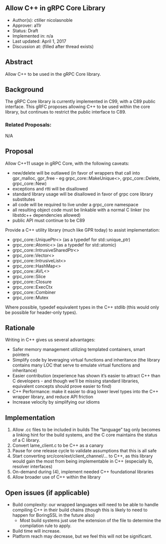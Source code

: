 Allow C++ in gRPC Core Library
----
* Author(s): ctiller nicolasnoble
* Approver: a11r
* Status: Draft
* Implemented in: n/a
* Last updated: April 1, 2017
* Discussion at: <google group thread> (filled after thread exists)

## Abstract

Allow C++ to be used in the gRPC Core library.

## Background

The gRPC Core library is currently implemented in C99, with a C89 public
interface. This gRFC proposes allowing C++ to be used within the core library,
but continues to restrict the public interface to C89.

### Related Proposals:

N/A

## Proposal

Allow C++11 usage in gRPC Core, with the following caveats:
- new/delete will be outlawed (in favor of wrappers that call into gpr_malloc,
  gpr_free - eg grpc_core::MakeUnique<>, grpc_core::Delete, grpc_core::New)
- exceptions and rtti will be disallowed
- standard library usage will be disallowed in favor of grpc core library
  substitutes
- all code will be required to live under a grpc_core namespace
- all resulting object code must be linkable with a normal C linker (no
  libstdc++ dependencies allowed)
- public API must continue to be C89

Provide a C++ utility library (much like GPR today) to assist implementation:
- grpc_core::UniquePtr<> (as a typedef for std::unique_ptr)
- grpc_core::Atomic<> (as a typedef for std::atomic)
- grpc_core::IntrusiveSharedPtr<>
- grpc_core::Vector<>
- grpc_core::IntrusiveList<>
- grpc_core::HashMap<>
- grpc_core::AVL<>
- grpc_core::Slice
- grpc_core::Closure
- grpc_core::ExecCtx
- grpc_core::Combiner
- grpc_core::Mutex

Where possible, typedef equivalent types in the C++ stdlib (this would only be
possible for header-only types).

## Rationale

Writing in C++ gives us several advantages:
- Safer memory management utilizing templated containers, smart pointers
- Simplify code by leveraging virtual functions and inheritance (the library
  contains many LOC that serve to emulate virtual functions and inheritance)
- Easier contribution (experience has shown it’s easier to attract C++ than C
  developers - and though we’ll be missing standard libraries, equivalent concepts
  should prove easier to find)
- C++ Performance: make it easier to drag lower level types into the C++ wrapper
  library, and reduce API friction
- Increase velocity by simplifying our idioms

## Implementation

1. Allow .cc files to be included in builds
   The “language” tag only becomes a linking hint for the build systems, and the C
   core maintains the status of a C library.
2. Convert lame_client.c to be C++ as a canary
3. Pause for one release cycle to validate assumptions that this is all safe
4. Start converting src/core/ext/client_channel/... to C++, as this library would
   gain the most from being implementable in C++ (especially lb, resolver
   interfaces)
5. On-demand during (4), implement needed C++ foundational libraries
6. Allow broader use of C++ within the library

## Open issues (if applicable)

- Build complexity: our wrapped languages will need to be able to handle compiling
  C++ in their build chains (though this is likely to need to happen for BoringSSL
  in the future also)
  - Most build systems just use the extension of the file to determine the
    compilation rule to apply.
- Build time will increase.
- Platform reach may decrease, but we feel this will not be significant.

